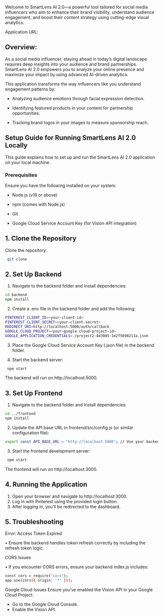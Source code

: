 Welcome to SmartLens AI 2.0—a powerful tool tailored for social media influencers who aim to enhance their brand visibility, understand audience engagement, and boost their content strategy using cutting-edge visual analytics.

Application URL: 

## Overview:

As a social media influencer, staying ahead in today’s digital landscape requires deep insights into your audience and brand partnerships. SmartLens AI 2.0 empowers you to analyze your online presence and maximize your impact by using advanced AI-driven analytics.

This application transforms the way influencers like you understand engagement patterns by:

- Analyzing audience emotions through facial expression detection.

- Identifying featured products in your content for partnership opportunities.

- Tracking brand logos in your images to measure sponsorship reach.

## Setup Guide for Running SmartLens AI 2.0 Locally

This guide explains how to set up and run the SmartLens AI 2.0 application on your local machine.

### Prerequisites

Ensure you have the following installed on your system:

- Node.js (v16 or above)

- npm (comes with Node.js)
  
- Git

- Google Cloud Service Account Key (for Vision API integration)

## 1. Clone the Repository

Clone the repository:

 ```bash
  git clone
 ```

## 2. Set Up Backend

1. Navigate to the backend folder and Install dependencies:
   
 ```bash
cd backend
npm install
 ```

2. Create a .env file in the backend folder and add the following:

 ```bash
PINTEREST_CLIENT_ID=<your-client-id>
PINTEREST_CLIENT_SECRET=<your-client-secret>
REDIRECT_URI=http://localhost:5000/auth/callback
GOOGLE_CLOUD_PROJECT=<your-google-cloud-project-id>
GOOGLE_APPLICATION_CREDENTIALS=./project2-443005-1e2f5698211a.json
 ```
3. Place the Google Cloud Service Account Key (.json file) in the backend folder.
   
4. Start the backend server:
 
 ```bash
  npm start
 ```

The backend will run on http://localhost:5000.

## 3. Set Up Frontend

1. Navigate to the backend folder and Install dependencies:
   
 ```bash
cd ../frontend
npm install
 ```
2. Update the API base URL in frontend/src/config.js (or similar configuration file):
   
```bash
export const API_BASE_URL = "http://localhost:5000"; // Use your backend's local URL
 ```
3. Start the frontend development server:
 
 ```bash
  npm start
 ```
The frontend will run on http://localhost:3000.

## 4. Running the Application

1. Open your browser and navigate to http://localhost:3000.
2. Log in with Pinterest using the provided login button.
3. After logging in, you’ll be redirected to the dashboard.

## 5. Troubleshooting

Error: Access Token Expired

•	Ensure the backend handles token refresh correctly by including the refresh token logic.

CORS Issues

•	If you encounter CORS errors, ensure your backend index.js includes:

 ```bash
const cors = require("cors");
app.use(cors({ origin: "*" }));
 ```

Google Cloud Issues
Ensure you’ve enabled the Vision API in your Google Cloud Project:
- Go to the Google Cloud Console.
- Enable the Vision API.

